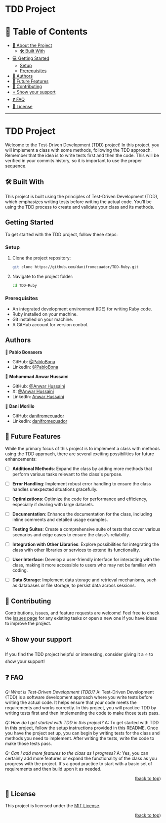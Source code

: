 # TDD Project

# 📗 Table of Contents

- [📖 About the Project](#about-project)
  - [🛠 Built With](#built-with)
- [💻 Getting Started](#getting-started)
  - [Setup](#setup)
  - [Prerequisites](#prerequisites)
- [👥 Authors](#authors)
- [🔭 Future Features](#future-features)
- [🤝 Contributing](#contributing)
- [⭐️ Show your support](#support)
- [❓ FAQ](#faq)
- [📝 License](#license)

---

# TDD Project <a name="about-project"></a>

Welcome to the Test-Driven Development (TDD) project! In this project, you will implement a class with some methods, following the TDD approach. Remember that the idea is to write tests first and then the code. This will be verified in your commits history, so it is important to use the proper sequence.

## 🛠 Built With <a name="built-with"></a>

This project is built using the principles of Test-Driven Development (TDD), which emphasizes writing tests before writing the actual code. You'll be using the TDD process to create and validate your class and its methods.

## Getting Started <a name="getting-started"></a>
To get started with the TDD project, follow these steps:

### Setup <a name="setup"></a>
1. Clone the project repository:

   ```bash
   git clone https://github.com/danifromecuador/TDD-Ruby.git
   ```

2. Navigate to the project folder:

   ```bash
   cd TDD-Ruby
   ```

### Prerequisites <a name="prerequisites"></a>
- An integrated development environment (IDE) for writing Ruby code.
- Ruby installed on your machine.
- Git installed on your machine.
- A GitHub account for version control.

## Authors <a name="authors"></a>
👤 **Pablo Bonasera**
- GitHub: [@PabloBona](https://github.com/PabloBona)
- LinkedIn: [@PabloBona](https://www.linkedin.com/in/pablo-bonasera/)

👤 **Mohammad Anwar Hussaini**
- GitHub: [@Anwar Hussaini](https://github.com/M-Anwar-Hussaini/)
- X: [@Anwar Hussaini](https://twitter.com/MAnwarHussaini)
- LinkedIn: [Anwar Hussaini](https://www.linkedin.com/in/anwar-hussaini/)

👤 **Dani Morillo**
- GitHub: [danifromecuador](https://github.com/danifromecuador)
- LinkedIn: [danifromecuador](https://www.linkedin.com/in/danifromecuador)

## 🔭 Future Features <a name="future-features"></a>

While the primary focus of this project is to implement a class with methods using the TDD approach, there are several exciting possibilities for future enhancements:

- [ ] **Additional Methods**: Expand the class by adding more methods that perform various tasks relevant to the class's purpose.

- [ ] **Error Handling**: Implement robust error handling to ensure the class handles unexpected situations gracefully.

- [ ] **Optimizations**: Optimize the code for performance and efficiency, especially if dealing with large datasets.

- [ ] **Documentation**: Enhance the documentation for the class, including inline comments and detailed usage examples.

- [ ] **Testing Suites**: Create a comprehensive suite of tests that cover various scenarios and edge cases to ensure the class's reliability.

- [ ] **Integration with Other Libraries**: Explore possibilities for integrating the class with other libraries or services to extend its functionality.

- [ ] **User Interface**: Develop a user-friendly interface for interacting with the class, making it more accessible to users who may not be familiar with coding.

- [ ] **Data Storage**: Implement data storage and retrieval mechanisms, such as databases or file storage, to persist data across sessions.



## 🤝 Contributing <a name="contributing"></a>
Contributions, issues, and feature requests are welcome! Feel free to check the [issues page](https://github.com/danifromecuador/TDD-Ruby.git/issues) for any existing tasks or open a new one if you have ideas to improve the project.

## ⭐️ Show your support <a name="support"></a>
If you find the TDD project helpful or interesting, consider giving it a ⭐️ to show your support!

## ❓ FAQ <a name="faq"></a>

*Q: What is Test-Driven Development (TDD)?*
A: Test-Driven Development (TDD) is a software development approach where you write tests before writing the actual code. It helps ensure that your code meets the requirements and works correctly. In this project, you will practice TDD by writing tests first and then implementing the code to make those tests pass.

*Q: How do I get started with TDD in this project?*
A: To get started with TDD in this project, follow the setup instructions provided in this README. Once you have the project set up, you can begin by writing tests for the class and methods you need to implement. After writing the tests, write the code to make those tests pass.

*Q: Can I add more features to the class as I progress?*
A: Yes, you can certainly add more features or expand the functionality of the class as you progress with the project. It's a good practice to start with a basic set of requirements and then build upon it as needed.

<p align="right">(<a href="#readme-top">back to top</a>)</p>

## 📝 License <a name="license"></a>

This project is licensed under the [MIT License](MIT.md).

<p align="right">(<a href="#readme-top">back to top</a>)</p>